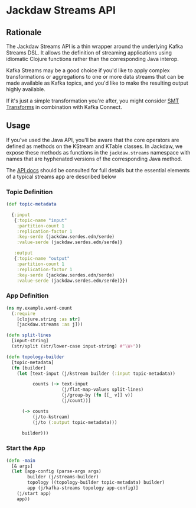 # Jackdaw Streams API

## Rationale

The Jackdaw Streams API is a thin wrapper around the underlying Kafka Streams
DSL. It allows the definition of streaming applications using idiomatic
Clojure functions rather than the corresponding Java interop.

Kafka Streams may be a good choice if you'd like to apply complex transformations
or aggregations to one or more data streams that can be made available as Kafka
topics, and you'd like to make the resulting output highly available.

If it's just a simple transformation you're after, you might consider
[SMT Transforms](https://docs.confluent.io/current/connect/transforms/index.html)
in combination with Kafka Connect.


## Usage

If you've used the Java API, you'll be aware that the core operators are defined
as methods on the KStream and KTable classes. In Jackdaw, we expose these
methods as functions in the `jackdaw.streams` namespace with names that are
hyphenated versions of the corresponding Java method.

The [API
docs](https://cljdoc.org/d/fundingcircle/jackdaw/CURRENT/api/jackdaw.streams)
should be consulted for full details but the essential elements of a typical
streams app are described below


### Topic Definition

```clojure
(def topic-metadata

  {:input
   {:topic-name "input"
    :partition-count 1
    :replication-factor 1
    :key-serde (jackdaw.serdes.edn/serde)
    :value-serde (jackdaw.serdes.edn/serde)}

   :output
   {:topic-name "output"
    :partition-count 1
    :replication-factor 1
    :key-serde (jackdaw.serdes.edn/serde)
    :value-serde (jackdaw.serdes.edn/serde)}})
```


### App Definition

```clojure
(ns my.example.word-count
  (:require
    [clojure.string :as str]
    [jackdaw.streams :as j]))

(defn split-lines
  [input-string]
  (str/split (str/lower-case input-string) #"\W+"))

(defn topology-builder
  [topic-metadata]
  (fn [builder]
    (let [text-input (j/kstream builder (:input topic-metadata))

          counts (-> text-input
                     (j/flat-map-values split-lines)
                     (j/group-by (fn [[_ v]] v))
                     (j/count))]

      (-> counts
          (j/to-kstream)
          (j/to (:output topic-metadata)))

      builder)))
```


### Start the App

```clojure
(defn -main
  [& args]
  (let [app-config (parse-args args)
        builder (j/streams-builder)
        topology ((topology-builder topic-metadata) builder)
        app (j/kafka-streams topology app-config)]
    (j/start app)
    app))
```
